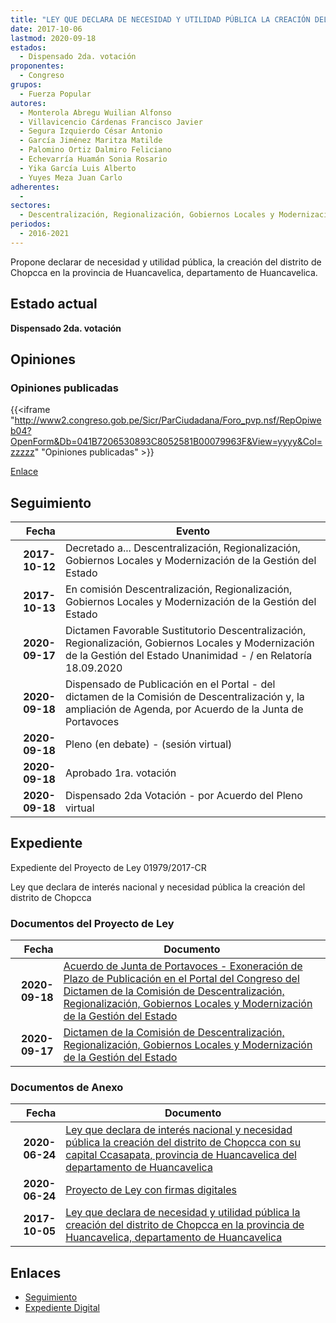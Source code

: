 ```yaml
---
title: "LEY QUE DECLARA DE NECESIDAD Y UTILIDAD PÚBLICA LA CREACIÓN DEL DISTRITO DE CHOPCCA EN LA PROVINCIA DE HUANCAVELICA, DEPARTAMENTO DE HUANCAVELICA"
date: 2017-10-06
lastmod: 2020-09-18
estados: 
  - Dispensado 2da. votación
proponentes: 
  - Congreso
grupos: 
  - Fuerza Popular
autores: 
  - Monterola Abregu Wuilian Alfonso
  - Villavicencio Cárdenas Francisco Javier
  - Segura Izquierdo César Antonio
  - García Jiménez Maritza Matilde
  - Palomino Ortiz Dalmiro Feliciano
  - Echevarría Huamán Sonia Rosario
  - Yika García Luis Alberto
  - Yuyes Meza Juan Carlo
adherentes: 
  - 
sectores: 
  - Descentralización, Regionalización, Gobiernos Locales y Modernización de la Gestión del Estado
periodos: 
  - 2016-2021
---
```


Propone declarar de necesidad y utilidad pública, la creación del distrito de Chopcca en la provincia de Huancavelica, departamento de Huancavelica.


## Estado actual

**Dispensado 2da. votación**

## Opiniones

### Opiniones publicadas

{{<iframe "http://www2.congreso.gob.pe/Sicr/ParCiudadana/Foro_pvp.nsf/RepOpiweb04?OpenForm&Db=041B7206530893C8052581B00079963F&View=yyyy&Col=zzzzz" "Opiniones publicadas" >}}

[Enlace](http://www2.congreso.gob.pe/Sicr/ParCiudadana/Foro_pvp.nsf/RepOpiweb04?OpenForm&Db=041B7206530893C8052581B00079963F&View=yyyy&Col=zzzzz)

## Seguimiento

| Fecha | Evento |
|------:|--------|
| **2017-10-12** | Decretado a... Descentralización, Regionalización, Gobiernos Locales y Modernización de la Gestión del Estado|
| **2017-10-13** | En comisión Descentralización, Regionalización, Gobiernos Locales y Modernización de la Gestión del Estado|
| **2020-09-17** | Dictamen Favorable Sustitutorio Descentralización, Regionalización, Gobiernos Locales y Modernización de la Gestión del Estado Unanimidad - / en Relatoría 18.09.2020|
| **2020-09-18** | Dispensado de Publicación en el Portal - del dictamen de la Comisión de Descentralización y, la ampliación de Agenda, por Acuerdo de la Junta de Portavoces|
| **2020-09-18** | Pleno (en debate) - (sesión virtual)|
| **2020-09-18** | Aprobado 1ra. votación|
| **2020-09-18** | Dispensado 2da Votación - por Acuerdo del Pleno virtual|


## Expediente

Expediente del Proyecto de Ley 01979/2017-CR

Ley que declara de interés nacional y necesidad pública la creación del distrito de Chopcca


### Documentos del Proyecto de Ley

| Fecha | Documento |
|------:|--------|
| **2020-09-18** | [Acuerdo de Junta de Portavoces - Exoneración de Plazo de Publicación en el Portal del Congreso del Dictamen de la Comisión de Descentralización, Regionalización, Gobiernos Locales y Modernización de la Gestión del Estado](http://www.leyes.congreso.gob.pe/Documentos/2016_2021/Acuerdos/Junta_Portavoces/AJP01979-20200918.pdf) |
| **2020-09-17** | [Dictamen de la Comisión de Descentralización, Regionalización, Gobiernos Locales y Modernización de la Gestión del Estado](http://www.leyes.congreso.gob.pe/Documentos/2016_2021/Dictamenes/Proyectos_de_Ley/01979DC08MAY20200917.pdf) |

### Documentos de Anexo

| Fecha | Documento |
|------:|--------|
| **2020-06-24** | [Ley que declara de interés nacional y necesidad pública la creación del distrito de Chopcca con su capital Ccasapata, provincia de Huancavelica del departamento de Huancavelica](http://www.leyes.congreso.gob.pe/Documentos/2016_2021/Proyectos_de_Ley_y_de_Resoluciones_Legislativas/PL05609-20200624.pdf) |
| **2020-06-24** | [Proyecto de Ley con firmas digitales](http://www.leyes.congreso.gob.pe/Documentos/2016_2021/Proyectos_de_Ley_y_de_Resoluciones_Legislativas/Proyectos_Firmas_digitales/PL05609.pdf) |
| **2017-10-05** | [Ley que declara de necesidad y utilidad pública la creación del distrito de Chopcca en la provincia de Huancavelica, departamento de Huancavelica](http://www.leyes.congreso.gob.pe/Documentos/2016_2021/Proyectos_de_Ley_y_de_Resoluciones_Legislativas/PL0197920171005.pdf) |

## Enlaces 

- [Seguimiento](http://www2.congreso.gob.pe/Sicr/TraDocEstProc/CLProLey2016.nsf/f7fff46988ca05b1052578e100829cc7/6d444c90a37bf698052581b1005d5c23?OpenDocument)
- [Expediente Digital](http://www2.congreso.gob.pe/Sicr/TraDocEstProc/CLProLey2016.nsf/f7fff46988ca05b1052578e100829cc7/6d444c90a37bf698052581b1005d5c23?OpenDocument&Click=05257FB7005EB655.eb71d0cf91d8294e05256cdf006b5706/$Body/0.1C6C)
